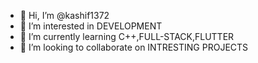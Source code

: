 - 👋 Hi, I’m @kashif1372
- 👀 I’m interested in DEVELOPMENT
- 🌱 I’m currently learning C++,FULL-STACK,FLUTTER
- 💞️ I’m looking to collaborate on INTRESTING PROJECTS

<!---
kashif1372/kashif1372 is a ✨ special ✨ repository because its `README.md` (this file) appears on your GitHub profile.
You can click the Preview link to take a look at your changes.
--->
